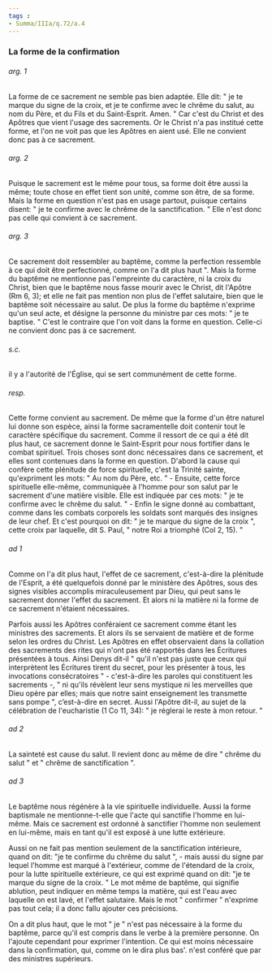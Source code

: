```yaml
---
tags : 
- Summa/IIIa/q.72/a.4
---
```


### La forme de la confirmation

###### arg. 1
La forme de ce sacrement ne semble pas bien adaptée. Elle dit: " je te marque du signe de la croix, et je te confirme avec le chrême du salut, au nom du Père, et du Fils et du Saint-Esprit. Amen. " Car c'est du Christ et des Apôtres que vient l'usage des sacrements. Or le Christ n'a pas institué cette forme, et l'on ne voit pas que les Apôtres en aient usé. Elle ne convient donc pas à ce sacrement. 

###### arg. 2
Puisque le sacrement est le même pour tous, sa forme doit être aussi la même; toute chose en effet tient son unité, comme son être, de sa forme. Mais la forme en question n'est pas en usage partout, puisque certains disent: " je te confirme avec le chrême de la sanctification. " Elle n'est donc pas celle qui convient à ce sacrement. 

###### arg. 3
Ce sacrement doit ressembler au baptême, comme la perfection ressemble à ce qui doit être perfectionné, comme on l'a dit plus haut ". Mais la forme du baptême ne mentionne pas l'empreinte du caractère, ni la croix du Christ, bien que le baptême nous fasse mourir avec le Christ, dit l'Apôtre (Rm 6, 3); et elle ne fait pas mention non plus de l'effet salutaire, bien que le baptême soit nécessaire au salut. De plus la forme du baptême n'exprime qu'un seul acte, et désigne la personne du ministre par ces mots: " je te baptise. " C'est le contraire que l'on voit dans la forme en question. Celle-ci ne convient donc pas à ce sacrement. 

###### s.c.
il y a l'autorité de l'Église, qui se sert communément de cette forme. 

###### resp.
Cette forme convient au sacrement. De même que la forme d'un être naturel lui donne son espèce, ainsi la forme sacramentelle doit contenir tout le caractère spécifique du sacrement. Comme il ressort de ce qui a été dit plus haut, ce sacrement donne le Saint-Esprit pour nous fortifier dans le combat spirituel. Trois choses sont donc nécessaires dans ce sacrement, et elles sont contenues dans la forme en question. D'abord la cause qui confère cette plénitude de force spirituelle, c'est la Trinité sainte, qu'expriment les mots: " Au nom du Père, etc. " - Ensuite, cette force spirituelle elle-même, communiquée à l'homme pour son salut par le sacrement d'une matière visible. Elle est indiquée par ces mots: " je te confirme avec le chrême du salut. " - Enfin le signe donné au combattant, comme dans les combats corporels les soldats sont marqués des insignes de leur chef. Et c'est pourquoi on dit: " je te marque du signe de la croix ", cette croix par laquelle, dit S. Paul, " notre Roi a triomphé (Col 2, 15). " 

###### ad 1
Comme on l'a dit plus haut, l'effet de ce sacrement, c'est-à-dire la plénitude de l'Esprit, a été quelquefois donné par le ministère des Apôtres, sous des signes visibles accomplis miraculeusement par Dieu, qui peut sans le sacrement donner l'effet du sacrement. Et alors ni la matière ni la forme de ce sacrement n'étaient nécessaires. 

Parfois aussi les Apôtres conféraient ce sacrement comme étant les ministres des sacrements. Et alors ils se servaient de matière et de forme selon les ordres du Christ. Les Apôtres en effet observaient dans la collation des sacrements des rites qui n'ont pas été rapportés dans les Écritures présentées à tous. Ainsi Denys dit-il " qu'il n'est pas juste que ceux qui interprètent les Écritures tirent du secret, pour les présenter à tous, les invocations consécratoires " - c'est-à-dire les paroles qui constituent les sacrements -, " ni qu'ils révèlent leur sens mystique ni les merveilles que Dieu opère par elles; mais que notre saint enseignement les transmette sans pompe ", c’est-à-dire en secret. Aussi l'Apôtre dit-il, au sujet de la célébration de l'eucharistie (1 Co 11, 34): " je réglerai le reste à mon retour. " 

###### ad 2
La sainteté est cause du salut. Il revient donc au même de dire " chrême du salut " et " chrême de sanctification ". 

###### ad 3
Le baptême nous régénère à la vie spirituelle individuelle. Aussi la forme baptismale ne mentionne-t-elle que l'acte qui sanctifie l'homme en lui-même. Mais ce sacrement est ordonné à sanctifier l'homme non seulement en lui-même, mais en tant qu'il est exposé à une lutte extérieure. 

Aussi on ne fait pas mention seulement de la sanctification intérieure, quand on dit: "je te confirme du chrême du salut ", - mais aussi du signe par lequel l'homme est marqué à l'extérieur, comme de l'étendard de la croix, pour la lutte spirituelle extérieure, ce qui est exprimé quand on dit: "je te marque du signe de la croix. " Le mot même de baptême, qui signifie ablution, peut indiquer en même temps la matière, qui est l'eau avec laquelle on est lavé, et l'effet salutaire. Mais le mot " confirmer " n'exprime pas tout cela; il a donc fallu ajouter ces précisions. 

On a dit plus haut, que le mot " je " n'est pas nécessaire à la forme du baptême, parce qu'il est compris dans le verbe à la première personne. On l'ajoute cependant pour exprimer l'intention. Ce qui est moins nécessaire dans la confirmation, qui, comme on le dira plus bas'. n'est conféré que par des ministres supérieurs. 

